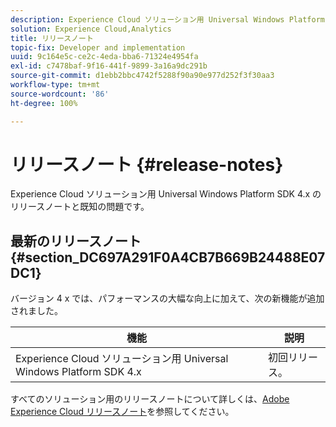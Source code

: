 ```yaml
---
description: Experience Cloud ソリューション用 Universal Windows Platform SDK 4.x のリリースノートと既知の問題です。
solution: Experience Cloud,Analytics
title: リリースノート
topic-fix: Developer and implementation
uuid: 9c164e5c-ce2c-4eda-bba6-71324e4954fa
exl-id: c7478baf-9f16-441f-9899-3a16a9dc291b
source-git-commit: d1ebb2bbc4742f5288f90a90e977d252f3f30aa3
workflow-type: tm+mt
source-wordcount: '86'
ht-degree: 100%

---
```


# リリースノート {#release-notes}

Experience Cloud ソリューション用 Universal Windows Platform SDK 4.x のリリースノートと既知の問題です。

## 最新のリリースノート {#section_DC697A291F0A4CB7B669B24488E07DC1}

バージョン 4 x では、パフォーマンスの大幅な向上に加えて、次の新機能が追加されました。

| 機能 | 説明 |
|--- |--- |
| Experience Cloud ソリューション用 Universal Windows Platform SDK 4.x | 初回リリース。 |

すべてのソリューション用のリリースノートについて詳しくは、[Adobe Experience Cloud リリースノート](https://experienceleague.adobe.com/docs/release-notes/experience-cloud/current.html?lang=ja)を参照してください。
